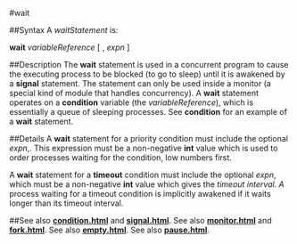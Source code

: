 
#wait

##Syntax
A _waitStatement_ is:


**wait** _variableReference_ [ , _expn_ ]



##Description
The **wait** statement is used in a concurrent program to cause the executing process to be blocked (to go to sleep) until it is awakened by a **signal** statement. The statement can only be used inside a monitor (a special kind of module that handles concurrency). A **wait** statement operates on a **condition** variable (the _variableReference_), which is essentially a queue of sleeping processes. See **condition** for an example of a **wait** statement.


##Details
A **wait** statement for a priority condition must include the optional _expn_,. This expression must be a non-negative **int** value which is used to order processes waiting for the condition, low numbers first.

A **wait** statement for a **timeout** condition must include the optional _expn_, which must be a non-negative **int** value which gives the _timeout interval_. _A_ process waiting for a timeout condition is implicitly awakened if it waits longer than its timeout interval.


##See also
**[condition.html](condition)** and **[signal.html](signal)**. See also **[monitor.html](monitor)** and **[fork.html](fork)**. See also **[empty.html](empty)**. See also **[pause.html](pause)**.

